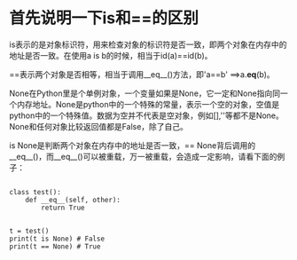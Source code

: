 # 首先说明一下is和==的区别

is表示的是对象标识符，用来检查对象的标识符是否一致，即两个对象在内存中的地址是否一致。在使用a is b的时候，相当于id(a)==id(b)。

==表示两个对象是否相等，相当于调用__eq__()方法，即'a==b' ==>a.__eq__(b)。

None在Python里是个单例对象，一个变量如果是None，它一定和None指向同一个内存地址。None是python中的一个特殊的常量，表示一个空的对象，空值是python中的一个特殊值。数据为空并不代表是空对象，例如[],''等都不是None。None和任何对象比较返回值都是False，除了自己。

is None是判断两个对象在内存中的地址是否一致，== None背后调用的__eq__()，而__eq__()可以被重载，万一被重载，会造成一定影响，请看下面的例子：

```

class test():
    def __eq__(self, other):
        return True


t = test()
print(t is None) # False
print(t == None) # True
```